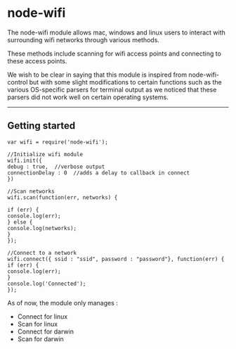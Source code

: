 
node-wifi
===================


The node-wifi module allows mac, windows and linux users to interact with surrounding wifi networks through various methods.

These methods include scanning for wifi access points and connecting to these access points.

We wish to be clear in saying that this module is inspired from node-wifi-control but with some slight modifications to certain functions such as the various OS-specific parsers for terminal output as we noticed that these parsers did not work well on certain operating systems. 


----------

Getting started 
-------------

```
var wifi = require('node-wifi');

//Initialize wifi module
wifi.init({
debug : true,  //verbose output
connectionDelay : 0  //adds a delay to callback in connect
})

//Scan networks
wifi.scan(function(err, networks) {

if (err) {
console.log(err);
} else {
console.log(networks);
}
});

//Connect to a network
wifi.connect({ ssid : "ssid", password : "password"}, function(err) {
if (err) {
console.log(err);
}
console.log('Connected');
}); 
```

As of now, the module only manages :

* Connect for linux
* Scan for linux
* Connect for darwin
* Scan for darwin